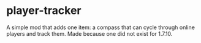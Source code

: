 # player-tracker
A simple mod that adds one item: a compass that can cycle through online players and track them. Made because one did not exist for 1.7.10.
